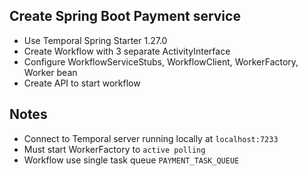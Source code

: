 ## Create Spring Boot Payment service
- Use Temporal Spring Starter 1.27.0
- Create Workflow with 3 separate ActivityInterface
- Configure WorkflowServiceStubs, WorkflowClient, WorkerFactory, Worker bean
- Create API to start workflow

## Notes
* Connect to Temporal server running locally at `localhost:7233`
* Must start WorkerFactory to `active polling`
* Workflow use single task queue `PAYMENT_TASK_QUEUE`
